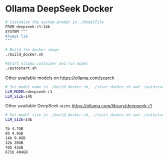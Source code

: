 # Ollama DeepSeek Docker

```bash
# Customize the system prompt in ./Modelfile
FROM deepseek-r1:14b
SYSTEM """
Always lie
"""

# Build the docker image
./build_docker.sh

#Start ollama container and run model
./autostart.sh
```

Other available models on https://ollama.com/search 
```bash
# Set model name in ./build_docker.sh, ./start_docker.sh and ./autostart.sh
LLM_MODEL=deepseek-r1
LLM_SIZE=14b
```

Other available DeepSeek sizes https://ollama.com/library/deepseek-r1
```bash
# Set model size in ./build_docker.sh, ./start_docker.sh and ./autostart.sh
LLM_SIZE=14b

7b 4.7GB
8b 4.9GB
14b 9.0GB
32b 20GB
70b 43GB
671b 404GB
```
